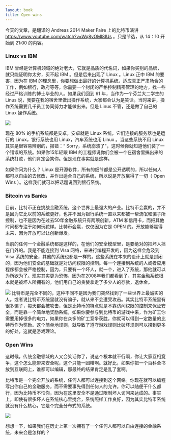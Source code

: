 ```yaml
---
layout: book
title: Open wins
---
```


今天的文章，是翻译的 Andreas 2014 Maker Faire 上的比特币演讲 <https://www.youtube.com/watch?v=Wq8yOMl8IUs> 。只是节选，从 14：10 开始到 21:00 的内容。

### Linux vs IBM

IBM 曾经是计算机领域的绝对老大，它就是品质的代名词，如果你买别的品牌，就只能证明你太穷，买不起 IBM 。但是后来出现了 Linux 。Linux 正中 IBM 的要害，因为在 IBM 的理念里，你要想做出最好的计算机系统，适应真正严肃场合的工作，例如银行，政府等等，你需要一个封闭的严格控制精密管理的地方，找一些经过严格训练的博士毕业的人。如果我们回到 91 年，当作为一个芬兰大二学生的 Linus 说，我要在我的宿舍里做出操作系统，大家都会认为是笑话。当时来讲，操作系统需要几千员工协同努力才能做出来。但是 Linus 不管，还是做了自己的 Linux 操作系统。

![](http://media.happycasts.net/pic/peterpic/linus.png)

现在 80% 的手机系统都是安卓，安卓就是 Linux 系统，它们连接的服务器也是运行的 Linux，银行系统也用 Linux，汽车系统也用 Linux 。当这些系统不用 Linux 其实是很容易辨别的，报错：“ Sorry，系统崩溃了"，这时候你就知道他们装了一个错误的系统。如果你15年轻跟 IBM 的工程师说你们会被一个在宿舍里搞出来的系统打败，他们肯定会笑你。但是现在事实就是这样。

如果你问为什么？ Linux 是开源软件，所有的细节都是公开透明的，所以任何人都可以自由的去修改，并作出适合自己的系统，所以说是开放赢得了一切（ Open Wins ）。这样我们就可以把话题说回到银行系统。


### Bitcoin vs Banks

目前，比特币正在挑战金融系统，这个世界上最强大的产业。比特币会赢的，并不是因为它比以前的系统更好，也并不因为银行系统一直以来都被一帮流氓和骗子所控制，也不是因为在过去50年金融系统只有两项创新，ATM 和信用卡，而把其他时间都专注于如何玩花样。比特币会赢，仅仅因为它是 OPEN 的。开放能够赢得未来，因为开放可以让创新爆发。

当前的任何一个金融系统都是这样的，在他们的安全模型里，是要绝对的把坏人挡在门外的。我是不能连接到 VIsa 网络，来进行编程开发的，因为这样会危及到 Visa 系统的安全，其他的系统也都是一样的。这些系统在本来的设计上就是封闭的，因为他们安全的基础就是对访问权限的控制。每一个连接到系统的人或者应用程序都会被严格控制，因为，只要有一个坏人，就一个，进入了系统，那他就可以为所欲为了。现实其实更为恐怖，因为在2008年我们都看到了，其实金融系统根本就是被坏人所拥有的，他们用自己的贪婪拿走了多少人的存款，退休金。

![](http://media.happycasts.net/pic/peterpic/bankster.png)
比特币是完全不同的，这种不同不是因为我们突然找到了一些世界上最诚实的人。或者说比特币系统里就没有骗子，就从来不会遭受攻击。其实比特币系统里有很多骗子，每天都会被攻击，但是比特币的特点就是不靠访问权限的控制来保证安全，而是靠一个简单地奖励系统，如果你要参与到比特币的游戏中来，作为矿工你需要用掉很多的电力，如果你在众多的矿工竞争获胜，你就可以得到一定数量的比特币作为奖励。这个简单地规则，就导致了遵守游戏规则比破坏规则可以捞到更多的好处，这就是游戏理论。

### Open Wins
<!-- 17:35 -->
这时候，传统金融领域的人又会笑话你了，说这个根本就不行啊，你让大家互相竞争，这个怎么能带来安全呢，这个只能一团糟啊。就好比，如果你把一个百科全书放到互联网上，谁都可以编辑，那最终的结果肯定是乱了套啊。

比特币是一个完全开放的系统，任何人都可以连接到这个网络。你现在就可以编程写出你自己的金融服务，而不需要事先得到任何人的允许。你可以随便干什么都行，因为比特币不怕你，因为在这里安全不是通过限制坏人访问来达成的。事实上，即使有很多坏人在系统核心里搅合，系统照样工作良好，因为其实比特币系统就没有什么核心，它是个完全分布式的系统。

![](http://media.happycasts.net/pic/peterpic/open_wins.png)

想想一下，如果我们在历史上第一次拥有了一个任何人都可以自由连接的金融系统，未来会是怎样的？
